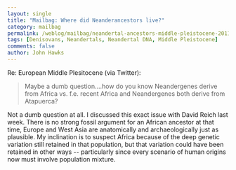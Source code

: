 ```yaml
---
layout: single 
title: "Mailbag: Where did Neanderancestors live?" 
category: mailbag
permalink: /weblog/mailbag/neandertal-ancestors-middle-pleistocene-2011.html
tags: [Denisovans, Neandertals, Neandertal DNA, Middle Pleistocene] 
comments: false 
author: John Hawks 
---
```


Re: European Middle Plesitocene (via Twitter):

<blockquote>Maybe a dumb question....how do you know Neandergenes derive from Africa vs. f.e. recent Africa and Neandergenes both derive from Atapuerca?</blockquote>

Not a dumb question at all. I discussed this exact issue with David Reich last week. There is no strong fossil argument for an African ancestor at that time, Europe and West Asia are anatomically and archaeologically just as plausible. My inclination is to suspect Africa because of the deep genetic variation still retained in that population, but that variation could have been retained in other ways -- particularly since every scenario of human origins now must involve population mixture. 

